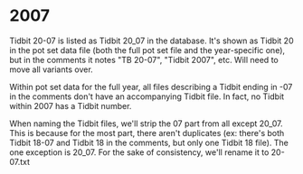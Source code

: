 # 2007

Tidbit 20-07 is listed as Tidbit 20_07 in the database. It's shown as Tidbit 20 in the pot set data file (both the full pot set file and the year-specific one), but in the comments it notes "TB 20-07", "Tidbit 2007", etc. Will need to move all variants over.

Within pot set data for the full year, all files describing a Tidbit ending in -07 in the comments don't have an accompanying Tidbit file. In fact, no Tidbit within 2007 has a Tidbit number.

When naming the Tidbit files, we'll strip the 07 part from all except 20_07. This is because for the most part, there aren't duplicates (ex: there's both Tidbit 18-07 and Tidbit 18 in the comments, but only one Tidbit 18 file). The one exception is 20_07. For the sake of consistency, we'll rename it to 20-07.txt

